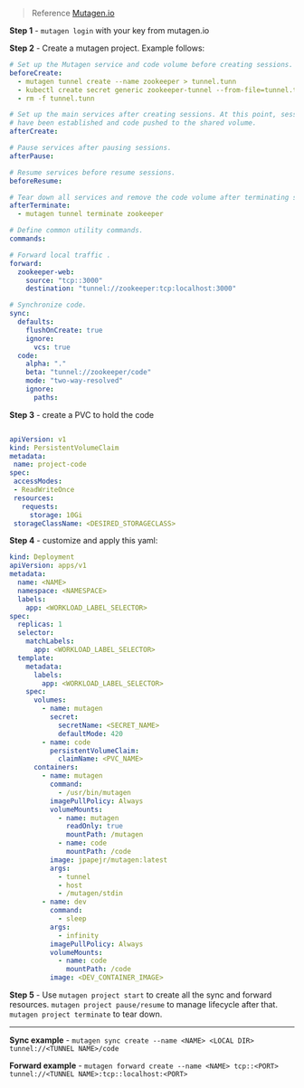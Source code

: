 > Reference [Mutagen.io](http://mutagen.io)

**Step 1** - `mutagen login` with your key from mutagen.io

**Step 2** - Create a mutagen project. Example follows:

``` yaml
# Set up the Mutagen service and code volume before creating sessions.
beforeCreate:
  - mutagen tunnel create --name zookeeper > tunnel.tunn
  - kubectl create secret generic zookeeper-tunnel --from-file=tunnel.tunn
  - rm -f tunnel.tunn

# Set up the main services after creating sessions. At this point, sessions will
# have been established and code pushed to the shared volume.
afterCreate:

# Pause services after pausing sessions.
afterPause:

# Resume services before resume sessions.
beforeResume:

# Tear down all services and remove the code volume after terminating sessions.
afterTerminate:
  - mutagen tunnel terminate zookeeper

# Define common utility commands.
commands:

# Forward local traffic .
forward:
  zookeeper-web:
    source: "tcp::3000"
    destination: "tunnel://zookeeper:tcp:localhost:3000"

# Synchronize code.
sync:
  defaults:
    flushOnCreate: true
    ignore:
      vcs: true
  code:
    alpha: "."
    beta: "tunnel://zookeeper/code"
    mode: "two-way-resolved"
    ignore:
      paths:
```

**Step 3** - create a PVC to hold the code

``` yaml

apiVersion: v1
kind: PersistentVolumeClaim
metadata:
 name: project-code
spec:
 accessModes:
 - ReadWriteOnce
 resources:
   requests:
     storage: 10Gi
 storageClassName: <DESIRED_STORAGECLASS>
 ```


**Step 4** - customize and apply this yaml:

``` yaml
kind: Deployment
apiVersion: apps/v1
metadata:  
  name: <NAME>
  namespace: <NAMESPACE>
  labels:
    app: <WORKLOAD_LABEL_SELECTOR>
spec:
  replicas: 1
  selector:
    matchLabels:
      app: <WORKLOAD_LABEL_SELECTOR>
  template:
    metadata:
      labels:
        app: <WORKLOAD_LABEL_SELECTOR>
    spec:
      volumes:
        - name: mutagen
          secret:
            secretName: <SECRET_NAME>
            defaultMode: 420
        - name: code
          persistentVolumeClaim:
            claimName: <PVC_NAME>
      containers:
        - name: mutagen
          command:
            - /usr/bin/mutagen
          imagePullPolicy: Always
          volumeMounts:
            - name: mutagen
              readOnly: true
              mountPath: /mutagen
            - name: code
              mountPath: /code
          image: jpapejr/mutagen:latest
          args:
            - tunnel
            - host
            - /mutagen/stdin
        - name: dev
          command:
            - sleep
          args:
            - infinity
          imagePullPolicy: Always
          volumeMounts:
            - name: code
              mountPath: /code
          image: <DEV_CONTAINER_IMAGE>
```

**Step 5** - Use `mutagen project start` to create all the sync and forward resources. `mutagen project pause/resume` to manage lifecycle after that. `mutagen project terminate` to tear down.

---

**Sync example** - `mutagen sync create --name <NAME> <LOCAL DIR> tunnel://<TUNNEL NAME>/code`

**Forward example** - `mutagen forward create --name <NAME> tcp::<PORT> tunnel://<TUNNEL NAME>:tcp::localhost:<PORT>`
